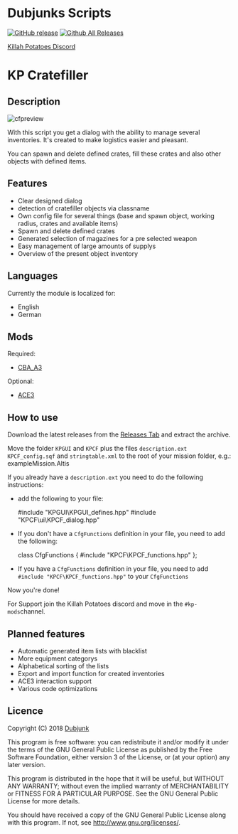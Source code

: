 # Dubjunks Scripts
[![GitHub release](https://img.shields.io/github/release/KillahPotatoes/dubjunks-scripts.svg)](https://github.com/KillahPotatoes/dubjunks-scripts/releases)
[![Github All Releases](https://img.shields.io/github/downloads/KillahPotatoes/dubjunks-scripts/total.svg)](https://github.com/KillahPotatoes/dubjunks-scripts)

[Killah Potatoes Discord](https://discord.gg/fjSPn8t)

# KP Cratefiller

## Description
![cfpreview](https://i.imgur.com/ysawNQ2.jpg)

With this script you get a dialog with the ability to manage several inventories. It's created to make logistics easier and pleasant.

You can spawn and delete defined crates, fill these crates and also other objects with defined items.

## Features

* Clear designed dialog
* detection of cratefiller objects via classname
* Own config file for several things (base and spawn object, working radius, crates and available items)
* Spawn and delete defined crates
* Generated selection of magazines for a pre selected weapon
* Easy management of large amounts of supplys
* Overview of the present object inventory

## Languages

Currently the module is localized for:
* English
* German

## Mods

Required:
* [CBA_A3](https://steamcommunity.com/workshop/filedetails/?id=450814997)

Optional:
* [ACE3](https://steamcommunity.com/sharedfiles/filedetails/?id=463939057)

## How to use

Download the latest releases from the [Releases Tab](https://github.com/KillahPotatoes/dubjunks-scripts/releases) and extract the archive.

Move the folder `KPGUI` and `KPCF` plus the files `description.ext` `KPCF_config.sqf` and `stringtable.xml` to the root of your mission folder, e.g.: exampleMission.Altis

If you already have a `description.ext` you need to do the following instructions:

* add the following to your file:

    #include "KPGUI\KPGUI_defines.hpp"
    #include "KPCF\ui\KPCF_dialog.hpp"

* If you don't have a `CfgFunctions` definition in your file, you need to add the following:

    class CfgFunctions {
        #include "KPCF\KPCF_functions.hpp"
    };

* If you have a `CfgFunctions` definition in your file, you need to add `#include "KPCF\KPCF_functions.hpp"` to your `CfgFunctions`

Now you're done!

For Support join the Killah Potatoes discord and move in the `#kp-mods`channel.

## Planned features

* Automatic generated item lists with blacklist
* More equipment categorys
* Alphabetical sorting of the lists
* Export and import function for created inventories
* ACE3 interaction support
* Various code optimizations

## Licence
Copyright (C) 2018 [Dubjunk](https://github.com/Dubjunk)

This program is free software: you can redistribute it and/or modify it under the terms of the GNU General Public License as published by the Free Software Foundation, either version 3 of the License, or (at your option) any later version.

This program is distributed in the hope that it will be useful, but WITHOUT ANY WARRANTY; without even the implied warranty of MERCHANTABILITY or FITNESS FOR A PARTICULAR PURPOSE. See the GNU General Public License for more details.

You should have received a copy of the GNU General Public License along with this program. If not, see http://www.gnu.org/licenses/.
